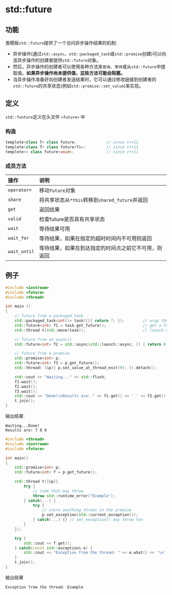 # std::future


## 功能
类模板`std::future`提供了一个访问异步操作结果的机制:
- 异步操作(通过`std::async`、`std::packaged_task`或`std::promise`创建)可以向该异步操作的创建者提供`std::future`对象。
- 然后，异步操作的创建者可以使用各种方法来`查询`、`等待`或从`std::future`中提取值。**如果异步操作尚未提供值，这些方法可能会阻塞。**
- 当异步操作准备好向创建者发送结果时，它可以通过修改链接到创建者的`std::future`的共享状态(例如`std::promise::set_value`)来实现。

## 定义
`std::funture`定义在头文件 `<future>` 中

### 构造
```c++
templete<class T> class future;             // since c++11
templete<class T> class future<T&>;         // since c++11
templete<> class future<void>;              // since c++11
```

### 成员方法

|操作|说明|
|:---|:---|
|`operator=`|移动`future`对象|
|`share`|将共享状态从`*this`转移到`shared_future`并返回|
|`get`|返回结果|
|`valid`|检查future是否具有共享状态|
|`wait`|等待结果可用|
|`wait_for`|等待结果，如果在指定的超时时间内不可用则返回|
|`wait_until`|等待结果，如果在到达指定的时间点之前它不可用，则返回|

## 例子

```c++
#include <iostream>
#include <future>
#include <thread>

int main ()
{
    // future from a packaged_task
    std::packaged_task<int()> task([]{ return 7; });        // wrap the function
    std::future<int> f1 = task.get_future();                // get a future
    std::thread t(std::move(task));                         // launch on a thread

    // future from an async()
    std::future<int> f2 = std::async(std::launch::async, [] { return 8; });

    // future from a promise
    std::promise<int> p;
    std::future<int> f3 = p.get_future();
    std::thread( [&p]{ p.set_value_at_thread_exit(9); }).detach();

    std::cout << "Waiting..." << std::flush;
    f1.wait();
    f2.wait();
    f3.wait();
    std::cout << "Done!\nResults are: " << f1.get() << ' ' << f2.get() << ' ' << f3.get() << '\n';
    t.join();
}
```

输出结果:
```
Waiting...Done!
Results are: 7 8 9
```

```c++
#include <thread>
#include <iostream>
#include <future>

int main()
{
    std::promise<int> p;
    std::future<int> f = p.get_future();

    std::thread t([&p]{
        try {
            // code that may throw
            throw std::runtime_error("Example");
        } catch(...) {
            try {
                // store anything thrown in the promise
                p.set_exception(std::current_exception());
            } catch(...) {} // set_exception() may throw too
        }
    });

    try {
        std::cout << f.get();
    } catch(const std::exception& e) {
        std::cout << "Exception from the thread: " << e.what() << '\n';
    }
    t.join();
}
```

输出结果
```c++
Exception from the thread: Example
```


